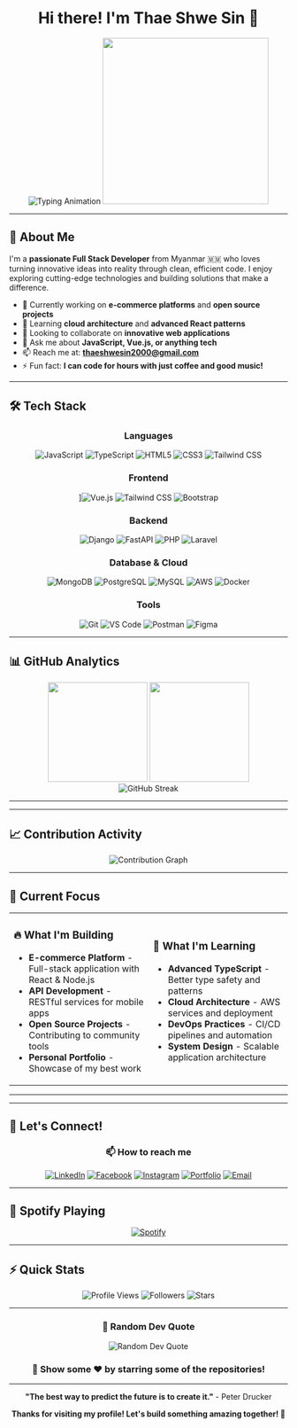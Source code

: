 <div align="center">

# Hi there! I'm Thae Shwe Sin 👋

<img src="https://readme-typing-svg.herokuapp.com?font=Fira+Code&size=30&duration=3000&pause=1000&color=2E96FF&center=true&vCenter=true&width=600&lines=Full+Stack+Developer;Software+Engineer;Creative+Problem+Solver;Open+Source+Enthusiast" alt="Typing Animation" />

<img src="https://media.giphy.com/media/L1R1tvI9svkIWwpVYr/giphy.gif" width="300"/>

</div>

---

## 🚀 About Me

I'm a **passionate Full Stack Developer** from Myanmar 🇲🇲 who loves turning innovative ideas into reality through clean, efficient code. I enjoy exploring cutting-edge technologies and building solutions that make a difference.



- 🔭 Currently working on **e-commerce platforms** and **open source projects**
- 🌱 Learning **cloud architecture** and **advanced React patterns**
- 👯 Looking to collaborate on **innovative web applications**
- 💬 Ask me about **JavaScript, Vue.js, or anything tech**
- 📫 Reach me at: **thaeshwesin2000@gmail.com**
- ⚡ Fun fact: **I can code for hours with just coffee and good music!**

---

## 🛠️ Tech Stack

<div align="center">

### Languages
![JavaScript](https://img.shields.io/badge/JavaScript-F7DF1E?style=for-the-badge&logo=javascript&logoColor=black)
![TypeScript](https://img.shields.io/badge/TypeScript-007ACC?style=for-the-badge&logo=typescript&logoColor=white)
![HTML5](https://img.shields.io/badge/HTML5-E34F26?style=for-the-badge&logo=html5&logoColor=white)
![CSS3](https://img.shields.io/badge/CSS3-1572B6?style=for-the-badge&logo=css3&logoColor=white)
![Tailwind CSS](https://img.shields.io/badge/Tailwind_CSS-38B2AC?style=for-the-badge&logo=tailwind-css&logoColor=white)


### Frontend
]![Vue.js](https://img.shields.io/badge/Vue.js-4FC08D?style=for-the-badge&logo=vue.js&logoColor=white)
![Tailwind CSS](https://img.shields.io/badge/Tailwind_CSS-38B2AC?style=for-the-badge&logo=tailwind-css&logoColor=white)
![Bootstrap](https://img.shields.io/badge/Bootstrap-7952B3?style=for-the-badge&logo=bootstrap&logoColor=white)

### Backend
![Django](https://img.shields.io/badge/Django-092E20?style=for-the-badge&logo=django&logoColor=white)
![FastAPI](https://img.shields.io/badge/FastAPI-005571?style=for-the-badge&logo=fastapi&logoColor=white)
![PHP](https://img.shields.io/badge/PHP-777BB4?style=for-the-badge&logo=php&logoColor=white)
![Laravel](https://img.shields.io/badge/Laravel-FF2D20?style=for-the-badge&logo=laravel&logoColor=white)

### Database & Cloud
![MongoDB](https://img.shields.io/badge/MongoDB-47A248?style=for-the-badge&logo=mongodb&logoColor=white)
![PostgreSQL](https://img.shields.io/badge/PostgreSQL-336791?style=for-the-badge&logo=postgresql&logoColor=white)
![MySQL](https://img.shields.io/badge/MySQL-4479A1?style=for-the-badge&logo=mysql&logoColor=white)
![AWS](https://img.shields.io/badge/AWS-232F3E?style=for-the-badge&logo=amazon-aws&logoColor=white)
![Docker](https://img.shields.io/badge/Docker-2496ED?style=for-the-badge&logo=docker&logoColor=white)

### Tools
![Git](https://img.shields.io/badge/Git-F05032?style=for-the-badge&logo=git&logoColor=white)
![VS Code](https://img.shields.io/badge/VS_Code-0078d4?style=for-the-badge&logo=visual-studio-code&logoColor=white)
![Postman](https://img.shields.io/badge/Postman-FF6C37?style=for-the-badge&logo=postman&logoColor=white)
![Figma](https://img.shields.io/badge/Figma-F24E1E?style=for-the-badge&logo=figma&logoColor=white)

</div>

---

## 📊 GitHub Analytics

<div align="center">
  <img height="180em" src="https://github-readme-stats-sigma-five.vercel.app/api?username=thaeshwesin29&show_icons=true&theme=tokyonight&include_all_commits=true&count_private=true&hide_border=true"/>
  <img height="180em" src="https://github-readme-stats-sigma-five.vercel.app/api/top-langs/?username=thaeshwesin29&layout=compact&langs_count=8&theme=tokyonight&hide_border=true"/>
</div>

<div align="center">
  <img src="https://github-readme-streak-stats.herokuapp.com/?user=thaeshwesin29&theme=tokyonight&hide_border=true" alt="GitHub Streak" />
</div>

---


---

## 📈 Contribution Activity

<div align="center">
  <img src="https://github-readme-activity-graph.vercel.app/graph?username=thaeshwesin29&theme=tokyo-night&bg_color=1a1b27&hide_border=true&line=58a6ff&point=58a6ff" alt="Contribution Graph"/>
</div>

---

## 🎯 Current Focus

<table>
<tr>
<td width="50%">

### 🔥 What I'm Building
- **E-commerce Platform** - Full-stack application with React & Node.js
- **API Development** - RESTful services for mobile apps
- **Open Source Projects** - Contributing to community tools
- **Personal Portfolio** - Showcase of my best work

</td>
<td width="50%">

### 🌱 What I'm Learning
- **Advanced TypeScript** - Better type safety and patterns
- **Cloud Architecture** - AWS services and deployment
- **DevOps Practices** - CI/CD pipelines and automation
- **System Design** - Scalable application architecture

</td>
</tr>
</table>

---

---

## 🤝 Let's Connect!

<div align="center">

### 📫 How to reach me

[![LinkedIn](https://img.shields.io/badge/LinkedIn-0077B5?style=for-the-badge&logo=linkedin&logoColor=white)](https://www.linkedin.com/in/thae-shwe-sin-2a6a90368/)
[![Facebook](https://img.shields.io/badge/Facebook-1877F2?style=for-the-badge&logo=facebook&logoColor=white)](https://facebook.com/your-profile)
[![Instagram](https://img.shields.io/badge/Instagram-E4405F?style=for-the-badge&logo=instagram&logoColor=white)](https://instagram.com/your-handle)
[![Portfolio](https://img.shields.io/badge/Portfolio-FF5722?style=for-the-badge&logo=google-chrome&logoColor=white)](https://your-portfolio.com)
[![Email](https://img.shields.io/badge/Email-D14836?style=for-the-badge&logo=gmail&logoColor=white)](mailto:thaeshwesin2000@gmail.com)


</div>

---

## 🎵 Spotify Playing

<div align="center">

[![Spotify](https://novatorem-kyzbk7wxl-bardiesel.vercel.app/api/spotify)](https://open.spotify.com/user/your-spotify-username)

</div>

---

## ⚡ Quick Stats

<div align="center">

![Profile Views](https://komarev.com/ghpvc/?username=thaeshwesin29&label=Profile%20Views&color=brightgreen&style=flat-square)
![Followers](https://img.shields.io/github/followers/thaeshwesin29?label=Followers&style=flat-square&color=blue)
![Stars](https://img.shields.io/github/stars/thaeshwesin29?affiliations=OWNER%2CCOLLABORATOR&style=flat-square&color=yellow)

</div>

---

<div align="center">

### 💭 Random Dev Quote

<img src="https://quotes-github-readme.vercel.app/api?type=horizontal&theme=tokyonight" alt="Random Dev Quote"/>



### 🌟 Show some ❤️ by starring some of the repositories!

</div>

---

<div align="center">

**"The best way to predict the future is to create it."** - Peter Drucker

**Thanks for visiting my profile! Let's build something amazing together! 🚀**

</div>
